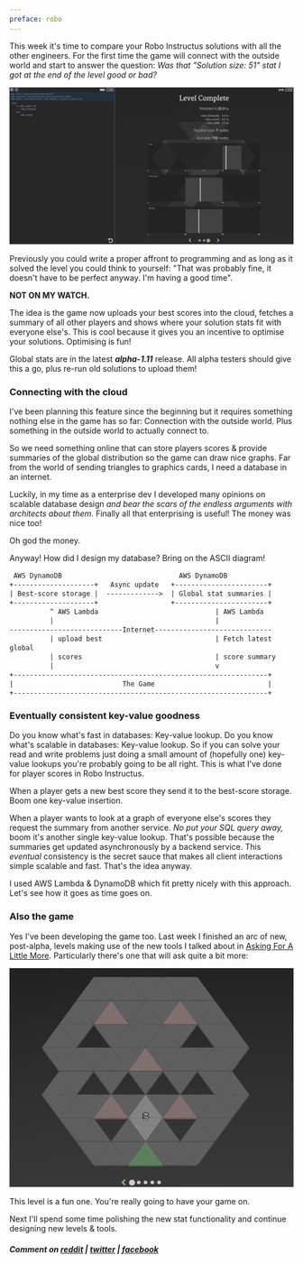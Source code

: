 ```yaml
---
preface: robo
---
```

This week it's time to compare your Robo Instructus solutions with all the other engineers. For the first time the game will connect with the outside world and start to answer the question: _Was that "Solution size: 51" stat I got at the end of the level good or bad?_

![](/assets/2018-02-24/graphs.png "Global stat graphs v1")

Previously you could write a proper affront to programming and as long as it solved the level you could think to yourself: "That was probably fine, it doesn't have to be perfect anyway. I'm having a good time".

**NOT ON MY WATCH.**

The idea is the game now uploads your best scores into the cloud, fetches a summary of all other players and shows where your solution stats fit with everyone else's. This is cool because it gives you an incentive to optimise your solutions. Optimising is fun!

Global stats are in the latest ***alpha-1.11*** release. All alpha testers should give this a go, plus re-run old solutions to upload them!

### Connecting with the cloud
I've been planning this feature since the beginning but it requires something nothing else in the game has so far: Connection with the outside world. Plus something in the outside world to actually connect to.

So we need something online that can store players scores & provide summaries of the global distribution so the game can draw nice graphs. Far from the world of sending triangles to graphics cards, I need a database in an internet.

Luckily, in my time as a enterprise dev I developed many opinions on scalable database design _and bear the scars of the endless arguments with architects about them_. Finally all that enterprising is useful! The money was nice too!

Oh god the money.

Anyway! How did I design my database? Bring on the ASCII diagram!

```
 AWS DynamoDB                             AWS DynamoDB
+--------------------+   Async update   +-----------------------+
| Best-score storage |  ------------->  | Global stat summaries |
+--------------------+                  +-----------------------+
          ^ AWS Lambda                             | AWS Lambda
          |                                        |
----------------------------Internet-----------------------------
          | upload best                            | Fetch latest global
          | scores                                 | score summary
          |                                        v
+---------------------------------------------------------------+
|                           The Game                            |
+---------------------------------------------------------------+
```

### Eventually consistent key-value goodness
Do you know what's fast in databases: Key-value lookup. Do you know what's scalable in databases: Key-value lookup. So if you can solve your read and write problems just doing a small amount of (hopefully one) key-value lookups you're probably going to be all right. This is what I've done for player scores in Robo Instructus.

When a player gets a new best score they send it to the best-score storage. Boom one key-value insertion.

When a player wants to look at a graph of everyone else's scores they request the summary from another service. _No put your SQL query away,_ boom it's another single key-value lookup. That's possible because the summaries get updated asynchronously by a backend service. This _eventual_ consistency is the secret sauce that makes all client interactions simple scalable and fast. That's the idea anyway.

I used AWS Lambda & DynamoDB which fit pretty nicely with this approach. Let's see how it goes as time goes on.

### Also the game
Yes I've been developing the game too. Last week I finished an arc of new, post-alpha, levels making use of the new tools I talked about in [Asking For A Little More](/2018/02/09/asking-for-a-little-more.html). Particularly there's one that will ask quite a bit more:

![](/assets/2018-02-24/new-level.png "This level is a bit hard")

This level is a fun one. You're really going to have your game on.

Next I'll spend some time polishing the new stat functionality and continue designing new levels & tools.

##### Comment on [reddit](https://www.reddit.com/r/devblogs/comments/7zvng5/robo_instructus_stats_in_the_cloud/) | [twitter](https://twitter.com/bigabgames/status/967334949127847936) | [facebook](https://www.facebook.com/bigabgames/posts/1790377374382975)
